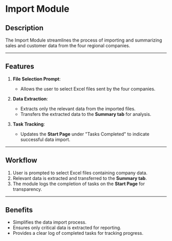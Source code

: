 # Import Module 

## Description
The Import Module streamlines the process of importing and summarizing sales and customer data from the four regional companies.

---

## Features
1. **File Selection Prompt**:  
   - Allows the user to select Excel files sent by the four companies.  

2. **Data Extraction**:  
   - Extracts only the relevant data from the imported files.  
   - Transfers the extracted data to the **Summary tab** for analysis.  

3. **Task Tracking**:  
   - Updates the **Start Page** under "Tasks Completed" to indicate successful data import.

---

## Workflow
1. User is prompted to select Excel files containing company data.  
2. Relevant data is extracted and transferred to the **Summary tab**.  
3. The module logs the completion of tasks on the **Start Page** for transparency.

---

## Benefits
- Simplifies the data import process.  
- Ensures only critical data is extracted for reporting.  
- Provides a clear log of completed tasks for tracking progress.

